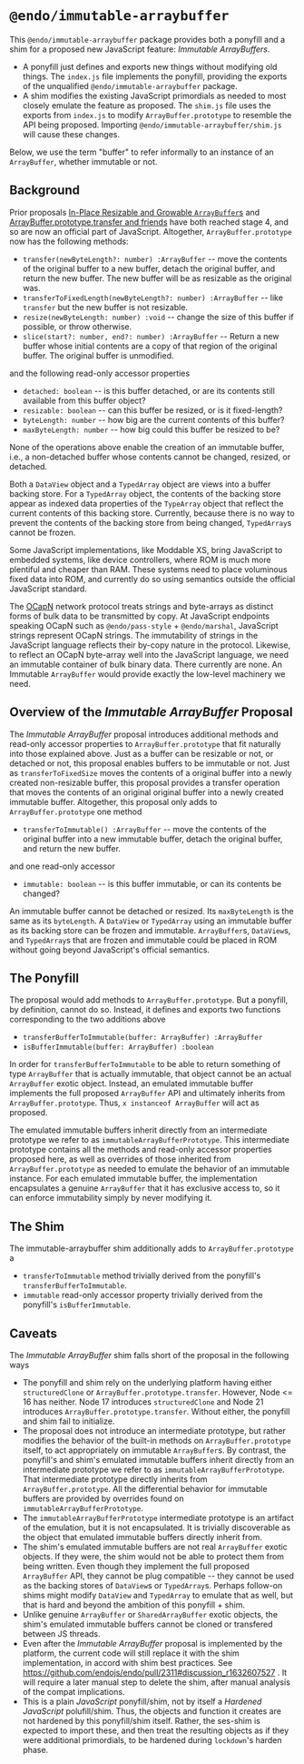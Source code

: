 # `@endo/immutable-arraybuffer`

This `@endo/immutable-arraybuffer` package provides both a ponyfill and a shim for a proposed new JavaScript feature: *Immutable ArrayBuffers*.
- A ponyfill just defines and exports new things without modifying old things. The `index.js` file implements the ponyfill, providing the exports of the unqualified `@endo/immutable-arraybuffer` package.
- A shim modifies the existing JavaScript primordials as needed to most closely emulate the feature as proposed. The `shim.js` file uses the exports from `index.js` to modify `ArrayBuffer.prototype` to resemble the API being proposed. Importing `@endo/immutable-arraybuffer/shim.js` will cause these changes.

Below, we use the term "buffer" to refer informally to an instance of an `ArrayBuffer`, whether immutable or not.

## Background

Prior proposals [In-Place Resizable and Growable `ArrayBuffer`s](https://github.com/tc39/proposal-resizablearraybuffer) and [ArrayBuffer.prototype.transfer and friends](https://github.com/tc39/proposal-arraybuffer-transfer) have both reached stage 4, and so are now an official part of JavaScript. Altogether, `ArrayBuffer.prototype` now has the following methods:
- `transfer(newByteLength?: number) :ArrayBuffer` -- move the contents of the original buffer to a new buffer, detach the original buffer, and return the new buffer. The new buffer will be as resizable as the original was.
- `transferToFixedLength(newByteLength?: number) :ArrayBuffer` -- like `transfer` but the new buffer is not resizable.
- `resize(newByteLength: number) :void` -- change the size of this buffer if possible, or throw otherwise.
- `slice(start?: number, end?: number) :ArrayBuffer` -- Return a new buffer whose initial contents are a copy of that region of the original buffer. The original buffer is unmodified.

and the following read-only accessor properties
- `detached: boolean` -- is this buffer detached, or are its contents still available from this buffer object?
- `resizable: boolean` -- can this buffer be resized, or is it fixed-length?
- `byteLength: number` -- how big are the current contents of this buffer?
- `maxByteLength: number` -- how big could this buffer be resized to be?

None of the operations above enable the creation of an immutable buffer, i.e., a non-detached buffer whose contents cannot be changed, resized, or detached.

Both a `DataView` object and a `TypedArray` object are views into a buffer backing store. For a `TypedArray` object, the contents of the backing store appear as indexed data properties of the `TypeArray` object that reflect the current contents of this backing store. Currently, because there is no way to prevent the contents of the backing store from being changed, `TypedArray`s cannot be frozen.

Some JavaScript implementations, like Moddable XS, bring JavaScript to embedded systems, like device controllers, where ROM is much more plentiful and cheaper than RAM. These systems need to place voluminous fixed data into ROM, and currently do so using semantics outside the official JavaScript standard.

The [OCapN](https://ocapn.org/) network protocol treats strings and byte-arrays as distinct forms of bulk data to be transmitted by copy. At JavaScript endpoints speaking OCapN such as `@endo/pass-style` + `@endo/marshal`, JavaScript strings represent OCapN strings. The immutability of strings in the JavaScript language reflects their by-copy nature in the protocol. Likewise, to reflect an OCapN byte-array well into the JavaScript language, we need an immutable container of bulk binary data. There currently are none. An Immutable `ArrayBuffer` would provide exactly the low-level machinery we need.

## Overview of the *Immutable ArrayBuffer* Proposal

The *Immutable ArrayBuffer* proposal introduces additional methods and read-only accessor properties to `ArrayBuffer.prototype` that fit naturally into those explained above. Just as a buffer can be resizable or not, or detached or not, this proposal enables buffers to be immutable or not. Just as `transferToFixedSize` moves the contents of a original buffer into a newly created non-resizable buffer, this proposal provides a transfer operation that moves the contents of an original original buffer into a newly created immutable buffer. Altogether, this proposal only adds to `ArrayBuffer.prototype` one method
- `transferToImmutable() :ArrayBuffer` -- move the contents of the original buffer into a new immutable buffer, detach the original buffer, and return the new buffer.

and one read-only accessor
- `immutable: boolean` -- is this buffer immutable, or can its contents be changed?

An immutable buffer cannot be detached or resized. Its `maxByteLength` is the same as its `byteLength`. A `DataView` or `TypedArray` using an immutable buffer as its backing store can be frozen and immutable. `ArrayBuffer`s, `DataView`s, and `TypedArray`s that are frozen and immutable could be placed in ROM without going beyond JavaScript's official semantics.

## The Ponyfill

The proposal would add methods to `ArrayBuffer.prototype`. But a ponyfill, by definition, cannot do so. Instead, it defines and exports two functions corresponding to the two additions above
- `transferBufferToImmutable(buffer: ArrayBuffer) :ArrayBuffer`
- `isBufferImmutable(buffer: ArrayBuffer) :boolean`

In order for `transferBufferToImmutable` to be able to return something of type `ArrayBuffer` that is actually immutable, that object cannot be an actual `ArrayBuffer` exotic object. Instead, an emulated immutable buffer implements the full proposed `ArrayBuffer` API and ultimately inherits from `ArrayBuffer.prototype`. Thus, `x instanceof ArrayBuffer` will act as proposed.

The emulated immutable buffers inherit directly from an intermediate prototype we refer to as `immutableArrayBufferPrototype`. This intermediate prototype contains all the methods and read-only accessor properties proposed here, as well as overrides of those inherited from `ArrayBuffer.prototype` as needed to emulate the behavior of an immutable instance. For each emulated immutable buffer, the implementation encapsulates a genuine `ArrayBuffer` that it has exclusive access to, so it can enforce immutability simply by never modifying it.

## The Shim

The immutable-arraybuffer shim additionally adds to `ArrayBuffer.prototype` a
- `transferToImmutable` method trivially derived from the ponyfill's `transferBufferToImmutable`.
- `immutable` read-only accessor property trivially derived from the ponyfill's `isBufferImmutable`.

## Caveats

The *Immutable ArrayBuffer* shim falls short of the proposal in the following ways
- The ponyfill and shim rely on the underlying platform having either `structuredClone` or `ArrayBuffer.prototype.transfer`. However, Node <= 16 has neither. Node 17 introduces `structuredClone` and Node 21 introduces `ArrayBuffer.prototype.transfer`. Without either, the ponyfill and shim fail to initialize.
- The proposal does not introduce an intermediate prototype, but rather modifies the behavior of the built-in methods on `ArrayBuffer.prototype` itself, to act appropriately on immutable `ArrayBuffer`s. By contrast, the ponyfill's and shim's emulated immutable buffers inherit directly from an intermediate prototype we refer to as `immutableArrayBufferPrototype`. That intermediate prototype directly inherits from `ArrayBuffer.prototype`. All the differential behavior for immutable buffers are provided by overrides found on `immutableArrayBufferPrototype`.
- The `immutableArrayBufferPrototype` intermediate prototype is an artifact of the emulation, but it is not encapsulated. It is trivially discoverable as the object that emulated immutable buffers directly inherit from.
- The shim's emulated immutable buffers are not real `ArrayBuffer` exotic objects. If they were, the shim would not be able to protect them from being written. Even though they implement the full proposed `ArrayBuffer` API, they cannot be plug compatible -- they cannot be used as the backing stores of `DataView`s or `TypedArray`s. Perhaps follow-on shims might modify `DataView` and `TypedArray` to emulate that as well, but that is hard and beyond the ambition of this ponyfill + shim.
- Unlike genuine `ArrayBuffer` or `SharedArrayBuffer` exotic objects, the shim's emulated immutable buffers cannot be cloned or transfered between JS threads.
- Even after the *Immutable ArrayBuffer* proposal is implemented by the platform, the current code will still replace it with the shim implementation, in accord with shim best practices. See https://github.com/endojs/endo/pull/2311#discussion_r1632607527 . It will require a later manual step to delete the shim, after manual analysis of the compat implications.
- This is a plain *JavaScript* ponyfill/shim, not by itself a *Hardened JavaScript* polufill/shim. Thus, the objects and function it creates are not hardened by this ponyfill/shim itself. Rather, the ses-shim is expected to import these, and then treat the resulting objects as if they were additional primordials, to be hardened during `lockdown`'s harden phase.
